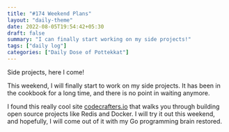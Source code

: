 ```yaml
---
title: "#174 Weekend Plans"
layout: "daily-theme"
date: 2022-08-05T19:54:42+05:30
draft: false
summary: "I can finally start working on my side projects!"
tags: ["daily log"]
categories: ["Daily Dose of Pottekkat"]
---
```


Side projects, here I come!

This weekend, I will finally start to work on my side projects. It has been in the cookbook for a long time, and there is no point in waiting anymore.

I found this really cool site [codecrafters.io](https://codecrafters.io/) that walks you through building open source projects like Redis and Docker. I will try it out this weekend, and hopefully, I will come out of it with my Go programming brain restored.
